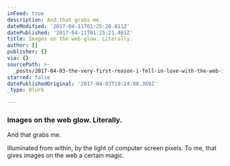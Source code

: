 ```yaml
---
inFeed: true
description: And that grabs me.
dateModified: '2017-04-11T01:25:20.811Z'
datePublished: '2017-04-11T01:25:21.461Z'
title: Images on the web glow. Literally.
author: []
publisher: {}
via: {}
sourcePath: >-
  _posts/2017-04-03-the-very-first-reason-i-fell-in-love-with-the-web-is-because.md
starred: false
datePublishedOriginal: '2017-04-03T19:24:08.369Z'
_type: Blurb

---
```

### Images on the web glow. Literally.

And that grabs me.

Illuminated from within, by the light of computer screen pixels. To me, that gives images on the web a certain magic.